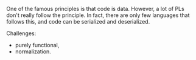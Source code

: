 One of the famous principles is that code is data. However, a lot of PLs don't really follow the principle. In fact, there are only few languages that follows this, and code can be serialized and deserialized.

Challenges:
- purely functional,
- normalization.